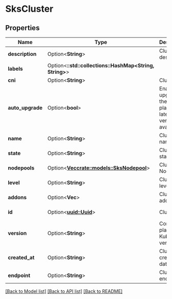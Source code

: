 # SksCluster

## Properties

Name | Type | Description | Notes
------------ | ------------- | ------------- | -------------
**description** | Option<**String**> | Cluster description | [optional]
**labels** | Option<**::std::collections::HashMap<String, String>**> |  | [optional]
**cni** | Option<**String**> | Cluster CNI | [optional]
**auto_upgrade** | Option<**bool**> | Enable auto upgrade of the control plane to the latest patch version available | [optional]
**name** | Option<**String**> | Cluster name | [optional]
**state** | Option<**String**> | Cluster state | [optional][readonly]
**nodepools** | Option<[**Vec<crate::models::SksNodepool>**](sks-nodepool.md)> | Cluster Nodepools | [optional][readonly]
**level** | Option<**String**> | Cluster level | [optional]
**addons** | Option<**Vec<String>**> | Cluster addons | [optional]
**id** | Option<[**uuid::Uuid**](uuid::Uuid.md)> | Cluster ID | [optional][readonly]
**version** | Option<**String**> | Control plane Kubernetes version | [optional]
**created_at** | Option<**String**> | Cluster creation date | [optional][readonly]
**endpoint** | Option<**String**> | Cluster endpoint | [optional][readonly]

[[Back to Model list]](../README.md#documentation-for-models) [[Back to API list]](../README.md#documentation-for-api-endpoints) [[Back to README]](../README.md)


